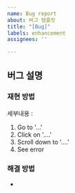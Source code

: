 ```yaml
---
name: Bug report
about: 버그 템플릿
title: "[Bug]"
labels: enhancement
assignees: ''

---
```


**버그 설명**
- 

### 재현 방법
 세부내용 :
  1. Go to '...'
  2. Click on '....'
  3. Scroll down to '....'
  4. See error

### 해결 방법
-

